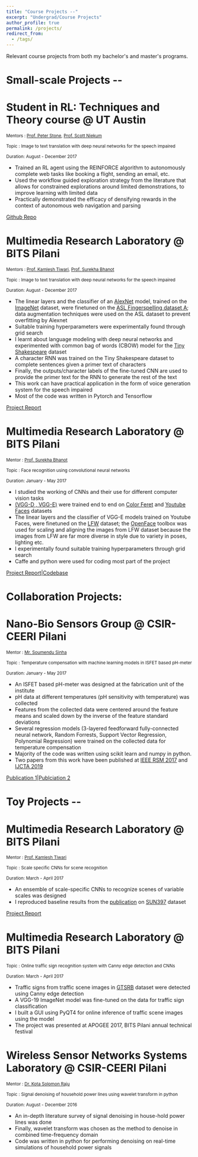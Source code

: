 ```yaml
---
title: "Course Projects --"
excerpt: "Undergrad/Course Projects"
author_profile: true
permalink: /projects/
redirect_from:
  - /tags/
---
```


Relevant course projects from both my bachelor's and master's programs. 

# Small-scale Projects --

# Student in RL: Techniques and Theory course @ UT Austin
<small>Mentors : [Prof. Peter Stone], [Prof. Scott Niekum]</small>

<small>Topic : Image to text translation with deep neural networks for the speech impaired</small>

<small>Duration: August - December 2017</small>

* Trained an RL agent using the REINFORCE algorithm to autonomously complete web tasks like booking a flight, sending an email, etc.
* Used the workflow guided exploration strategy from the literature that allows for constrained explorations around limited demonstrations, to improve learning with limited data
* Practically demonstrated the efficacy of densifying rewards in the context of autonomous web navigation and parsing

[Github Repo](https://github.com/SAGNIKMJR/autoweb)

# Multimedia Research Laboratory @ BITS Pilani
<small>Mentors : [Prof. Kamlesh Tiwari], [Prof. Surekha Bhanot]</small>

<small>Topic : Image to text translation with deep neural networks for the speech impaired</small>

<small>Duration: August - December 2017</small>

* The linear layers and the classifier of an [AlexNet] model, trained on the [ImageNet] dataset, were finetuned on the [ASL Fingerspelling dataset A]; data augmentation techniques were used on the ASL dataset to prevent overfitting by Alexnet 
* Suitable training hyperparameters were experimentally found through grid search
* I learnt about language modeling with deep neural networks and experimented with common bag of words (CBOW) model for the [Tiny Shakespeare] dataset
* A character RNN was trained on the Tiny Shakespeare dataset to complete sentences given a primer text of characters
* Finally, the outputs/character labels of the fine-tuned CNN are used to provide the primer text for the RNN to generate the rest of the text
* This work can have practical application in the form of voice generation system for the speech impaired
* Most of the code was written in Pytorch and Tensorflow

[Project Report](https://sagnikmjr.github.io/files/LOP17_report.pdf)

# Multimedia Research Laboratory @ BITS Pilani
<small>Mentor : [Prof. Surekha Bhanot]</small>

<small>Topic : Face recognition using convolutional neural networks</small>

<small>Duration: January - May 2017</small>

* I studied the working of CNNs and their use for different computer vision tasks
* [(VGG-D , VGG-E)](https://arxiv.org/abs/1409.1556) were trained end to end on [Color Feret](https://www.nist.gov/itl/iad/image-group/color-feret-database) and [Youtube Faces](https://www.cs.tau.ac.il/~wolf/ytfaces/) datasets
* The linear layers and the classifier of VGG-E models trained on Youtube Faces, were finetuned on the [LFW](http://vis-www.cs.umass.edu/lfw/) dataset; the [OpenFace](https://github.com/cmusatyalab/openface.git) toolbox was used for scaling and aligning the images from LFW dataset because the images from LFW are far more diverse in style due to variety in poses, lighting etc.
* I experimentally found suitable training hyperparameters through grid search
* Caffe and python were used for coding most part of the project

[Project Report](https://sagnikmjr.github.io/files/DOP17_report.pdf)|[Codebase](https://github.com/SAGNIKMJR/Speed-Limit-Recognition-using-VGG19-on-GTSRB-in-Caffe)



# Collaboration Projects:

# Nano-Bio Sensors Group @ CSIR-CEERI Pilani
<small>Mentor : [Mr. Soumendu Sinha](https://www.ceeri.res.in/profiles/soumendu-sinha/)</small>

<small>Topic : Temperature compensation with machine learning models in ISFET based pH-meter</small>

<small>Duration: January - May 2017</small>

* An ISFET based pH-meter was designed at the fabrication unit of the institute
* pH data at different temperatures (pH sensitivity with temperature) was collected
* Features from the collected data were centered around the feature means and scaled down by the inverse of the feature standard deviations
* Several regression models (3-layered feedforward fully-connected neural network, Random Forrests, Support Vector Regression, Polynomial Regression) were trained on the collected data for temperature compensation
* Majority of the code was written using scikit learn and numpy in python. 
* Two papers from this work have been published at [IEEE RSM 2017](https://ieeexplore.ieee.org/document/8069141/) and [IJCTA 2019](https://onlinelibrary.wiley.com/journal/1097007x)


[Publication 1](https://sagnikmjr.github.io/files/Temperature_Compensation_of_ISFET_Based_pH_Sensor_Using_Artificial_Neural_Networks.pdf)|[Publciation 2](https://onlinelibrary.wiley.com/doi/pdf/10.1002/cta.2618)


# Toy Projects --

# Multimedia Research Laboratory @ BITS Pilani
<small>Mentor : [Prof. Kamlesh Tiwari]</small>

<small>Topic : Scale specific CNNs for scene recognition</small>

<small>Duration: March - April 2017</small>

* An ensemble of scale-specific CNNs to recognize scenes of variable scales was designed
* I reproduced baseline results from the [publication](https://arxiv.org/abs/1801.06867) on [SUN397](https://groups.csail.mit.edu/vision/SUN/) dataset


[Project Report](https://sagnikmjr.github.io/files/MLReportFinal.pdf)


# Multimedia Research Laboratory @ BITS Pilani
<small>Topic : Online traffic sign recognition system with Canny edge detection and CNNs</small>

<small>Duration: March - April 2017</small>

* Traffic signs from traffic scene images in [GTSRB](http://benchmark.ini.rub.de/?section=gtsrb&subsection=news) dataset were detected using Canny edge detection
* A VGG-19 ImageNet model was fine-tuned on the data for traffic sign classification
* I built a GUI using PyQT4 for online inference of traffic scene images using the model
* The project was presented at APOGEE 2017, BITS Pilani annual technical festival


# Wireless Sensor Networks Systems Laboratory @ CSIR-CEERI Pilani
<small>Mentor : [Dr. Kota Solomon Raju](https://sites.google.com/site/drsolomonrcswsn/)</small>

<small>Topic : Signal denoising of household power lines using wavelet transform in python</small>

<small>Duration: August - December 2016</small>

* An in-depth literature survey of signal denoising in house-hold power lines was done
* Finally, wavelet transform was chosen as the method to denoise in combined time-frequency domain
* Code was written in python for performing denoising on real-time simulations of household power signals


[Prof. Surekha Bhanot]:<http://universe.bits-pilani.ac.in/Pilani/surekha/profile>
[Prof. Kamlesh Tiwari]:<http://www.bits-pilani.ac.in/pilani/kamleshtiwari/Profile>
[ASL Fingerspelling dataset A]:<http://empslocal.ex.ac.uk/people/staff/np331/index.php?section=FingerSpellingDataset>
[ImageNet]:<http://www.image-net.org/>
[AlexNet]:<https://papers.nips.cc/paper/4824-imagenet-classification-with-deep-convolutional-neural-networks.pdf>
[Tiny Shakespeare]:<https://github.com/karpathy/char-rnn/tree/master/data/tinyshakespeare>
[Prof. Peter Stone]:<https://www.cs.utexas.edu/~pstone/>
[Prof. Scott Niekum]:<http://www.cs.utexas.edu/users/sniekum/index.php>
